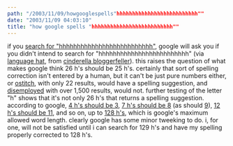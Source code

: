 ```yaml
---
path: "/2003/11/09/howgooglespells"hhhhhhhhhhhhhhhhhhhhhhhhhh"" 
date: "2003/11/09 04:03:10" 
title: "how google spells "hhhhhhhhhhhhhhhhhhhhhhhhhh"" 
---
```

if you <a href="http://www.google.com/search?q=hhhhhhhhhhhhhhhhhhhhhhhhhh">search for "hhhhhhhhhhhhhhhhhhhhhhhhhh"</a>, google will ask you if you didn't intend to search for "hhhhhhhhhhhhhhhhhhhhhhhhh" (via <a href="http://www.languagehat.com/archives/000964.php">language hat</a>, from <a href="http://www.cinderellabloggerfeller.blogspot.com/2003_11_02_cinderellabloggerfeller_archive.html#106830085199848654">cinderella bloggerfeller</a>). this raises the question of what makes google think 26 h's should be 25 h's. certainly that sort of spelling correction isn't entered by a human, but it can't be just pure numbers either, or <a href="http://www.google.com/search?q=ostitch">ostitch</a>, with only 22 results, would have a spelling suggestion, and <a href="http://www.google.com/search?q=disemployed">disemployed</a> with over 1,500 results, would not. further testing of the letter "h" shows that it's not only 26 h's that returns a spelling suggestion. according to google, <a href="http://www.google.com/search?q=hhhh">4 h's should be 3</a>, <a href="http://www.google.com/search?q=hhhhhhh">7 h's should be 8</a> (as should <a href="http://www.google.com/search?q=hhhhhhhhh">9</a>), <a href="http://www.google.com/search?q=hhhhhhhhhhhh">12 h's should be 11</a>, and so on, up to <a href="http://www.google.com/search?q=hhhhhhhhhhhhhhhhhhhhhhhhhhhhhhhhhhhhhhhhhhhhhhhhhhhhhhhhhhhhhhhhhhhhhhhhhhhhhhhhhhhhhhhhhhhhhhhhhhhhhhhhhhhhhhhhhhhhhhhhhhhhhhhh">128 h's</a>, which is google's maximum allowed word length. clearly google has some minor tweeking to do. i, for one, will not be satisfied until i can search for 129 h's and have my spelling properly corrected to 128 h's.